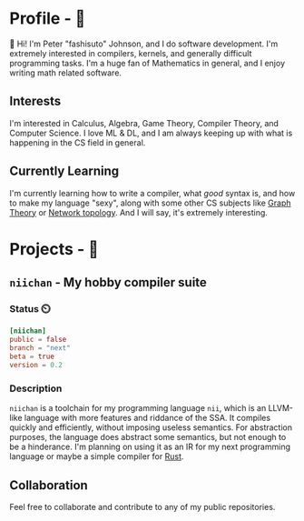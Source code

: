 # Profile - 🧍

:wave: Hi! I'm Peter "fashisuto" Johnson, and I do software development. I'm extremely interested in compilers, kernels, and generally difficult programming tasks. I'm a huge fan of Mathematics in general, and I enjoy writing math related software.

## Interests

I'm interested in Calculus, Algebra, Game Theory, Compiler Theory, and Computer Science. I love ML & DL, and I am always keeping up with what is happening in the CS field in general.

## Currently Learning

I'm currently learning how to write a compiler, what *good* syntax is, and how to make my language "sexy", along with some other CS subjects like [Graph Theory](https://en.wikipedia.org/wiki/Graph_theory) or [Network topology](https://en.wikipedia.org/wiki/Network_topology). And I will say, it's extremely interesting.

# Projects - 🔬

## `niichan` - My hobby compiler suite

### Status ⏲️

```toml
[niichan]
public = false
branch = "next"
beta = true
version = 0.2
```

### Description

`niichan` is a toolchain for my programming language `nii`, which is an LLVM-like language with more features and riddance of the SSA. It compiles quickly and efficiently, without imposing useless semantics. For abstraction purposes, the language does abstract some semantics, but not enough to be a hinderance. I'm planning on using it as an IR for my next programming language or maybe a simple compiler for [Rust](https://www.rust-lang.org/).

## Collaboration

Feel free to collaborate and contribute to any of my public repositories.
